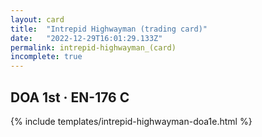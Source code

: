 ```yaml
---
layout: card
title:  "Intrepid Highwayman (trading card)"
date:   "2022-12-29T16:01:29.133Z"
permalink: intrepid-highwayman_(card)
incomplete: true
---
```


## DOA 1st &middot; EN-176 C

{% include templates/intrepid-highwayman-doa1e.html %}
